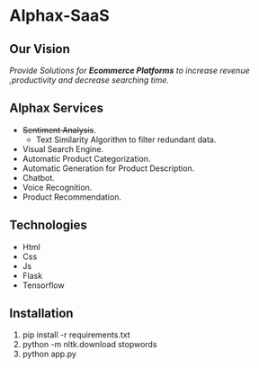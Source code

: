 # Alphax-SaaS

## Our Vision
_Provide Solutions for **Ecommerce Platforms** to increase revenue ,productivity and decrease searching time._

## Alphax Services
* <del>Sentiment Analysis</del>.
  * Text Similarity Algorithm to filter redundant data.
* Visual Search Engine.
* Automatic Product Categorization.
* Automatic Generation for Product Description.
* Chatbot.
* Voice Recognition.
* Product Recommendation.

## Technologies
* Html
* Css
* Js
* Flask
* Tensorflow

## Installation
1. pip install -r requirements.txt
1. python -m nltk.download stopwords
1. python app.py
